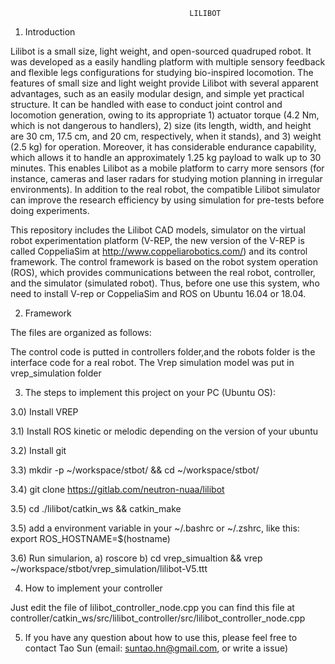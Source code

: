                                             LILIBOT

1) Introduction


Lilibot is a small size, light weight, and  open-sourced quadruped robot. It was developed as a easily handling platform with multiple sensory feedback and flexible legs configurations for studying bio-inspired locomotion. The features of small size and light weight provide Lilibot with several apparent advantages, such as an easily modular design, and simple yet practical structure. It can be handled with ease to conduct joint control and locomotion generation, owing to its appropriate 1) actuator torque (4.2 Nm, which is not dangerous to handlers), 2) size (its length, width, and height are 30 cm, 17.5 cm, and 20 cm, respectively, when it stands), and 3) weight (2.5 kg) for operation. Moreover, it has considerable endurance capability, which allows it to handle an approximately 1.25 kg payload to walk up to 30 minutes. This enables Lilibot as a mobile platform to carry more sensors (for instance, cameras and laser radars for studying motion planning in irregular environments). In addition to the real robot, the compatible Lilibot simulator can improve the research efficiency by using simulation for pre-tests before doing experiments.

This repository includes the Lilibot CAD models, simulator on the virtual robot experimentation platform (V-REP, the new version of the V-REP is called CoppeliaSim at http://www.coppeliarobotics.com/) and its control framework. The control framework is based on the robot system operation (ROS), which provides communications between the real robot, controller, and the simulator (simulated robot). Thus, before one use this system, who need to install V-rep or CoppeliaSim and ROS on Ubuntu 16.04 or 18.04. 


2) Framework

The files are organized as follows:

The control code is putted in controllers folder,and the robots folder is the interface code for a real robot. The Vrep simulation model was put in vrep_simulation folder

3) The steps to implement this project on your PC (Ubuntu OS):

3.0) Install VREP

3.1) Install ROS kinetic or melodic depending on the version of your ubuntu 

3.2) Install git

3.3) mkdir -p ~/workspace/stbot/ && cd ~/workspace/stbot/

3.4) git clone https://gitlab.com/neutron-nuaa/lilibot

3.5) cd ./lilibot/catkin_ws && catkin_make

3.5) add a environment variable in your ~/.bashrc or ~/.zshrc, like this:
    export ROS_HOSTNAME=$(hostname)

3.6) Run simularion, 
    a) roscore
    b) cd vrep_simualtion && vrep ~/workspace/stbot/vrep_simulation/lilibot-V5.ttt

4) How to implement your controller

Just edit the file of lilibot_controller_node.cpp
you can find this file at controller/catkin_ws/src/lilibot_controller/src/lilibot_controller_node.cpp


5) If you have any question about how to use this, please feel free to contact Tao Sun (email: suntao.hn@gmail.com, or write a issue)
